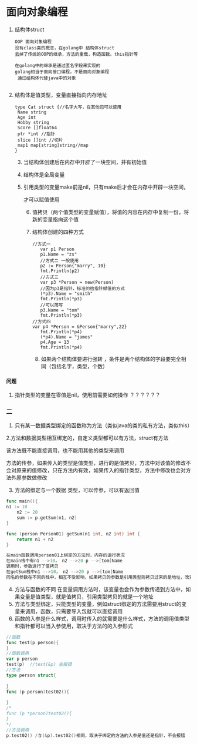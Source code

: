# 面向对象编程

1. 结构体struct  

   ```
   OOP 面向对象编程
   没有class类的概念，在golang中 结构体struct
   去掉了传统的OOP的继承，方法的重载，构造函数。this指针等
   
   在golang中的继承是通过匿名字段来实现的
   golang相当于面向接口编程，不是面向对象编程
    通过结构体代替java中的对象
    
   ```

2. 结构体是值类型，变量直接指向内存地址

   ```
   type Cat struct {//名字大写，在其他包可以使用
   	Name string
   	Age int
   	Hobby string
   	Score []float64
   	ptr *int //指针
   	slice []int //切片
   	map1 map[string]string//map
   }
   ```

   3. 当结构体创建后在内存中开辟了一块空间，并有初始值

   4. 结构体是全局变量

   5. 引用类型的变量make前是nil，只有make后才会在内存中开辟一块空间，

      才可以赋值使用

      6. 值拷贝（两个值类型的变量赋值），将值的内容在内存中复制一份，将新的变量指向这个值

      7. 结构体创建的四种方式

         ```
         //方式一
         	var p1 Person
         	p1.Name = "zs"
         	//方式二 一般使用
         	p2 := Person{"marry", 10}
         	fmt.Println(p2)
         	//方式三
         	var p3 *Person = new(Person)
         	//因为p3是指针，标准的给指针赋值的方式
         	(*p3).Name = "smith"
         	fmt.Println(*p3)
         	//可以简写
         	p3.Name = "tom"
         	fmt.Println(*p3)
         //方式四
         var p4 *Person = &Person{"marry",22}
         	fmt.Println(*p4)
         	(*p4).Name = "james"
         	p4.Age = 13
         	fmt.Println(*p4)
         ```

         8. 如果两个结构体要进行强转 ，条件是两个结构体的字段要完全相同（包括名字，类型，个数）

#### 问题

1. 指针类型的变量在零值是nil，使用前需要如何操作 ？？？？？？

 

### 二

1. 只有某一数据类型绑定的函数称为方法（类似java的类的私有方法，类似this）

2.方法和数据类型相互绑定的，自定义类型都可以有方法，struct有方法

 该方法既不能直接调用，也不能用其他的类型来调用



方法的传参，如果传入的类型是值类型，进行的是值拷贝，方法中对该值的修改不会对原来的值修改，只在方法内有效，如果传入的指针类型，方法中修改也会对方法外原参数做修改

3. 方法的绑定与一个数据 类型，可以传参，可以有返回值

```go
func main(){
n1 := 10
	n2 := 20
	sum := p.getSum(n1, n2)
}

func (person Person01) getSum(n1 int, n2 int) int {
	return n1 + n2
}

在main函数调用person01上绑定的方法时，内存的运行状况
在main栈中有n1 -->10， n2 -->20 p -->[tom]Name
调用时，参数进行了值拷贝
在getSum栈中n1 -->10， n2 -->20 p -->[tom]Name
同名的参数在不同的栈中，相互不受影响，如果拷贝的参数是引用类型则拷贝过来的是地址，改变该地址的值会对原来的地址引用的变量的值受影响
```

4. 方法与函数的不同 在变量调用方法时，该变量也会作为参数传递到方法中，如果变量是值类型，就是值拷贝，引用类型拷贝的就是一个地址
5. 方法与类型绑定，只能类型的变量，例如struct绑定的方法需要用struct的变量来调用，函数，只需要导入包就可以直接调用
6. 函数的入参是什么样式，调用时传入的就需要是什么样式，方法的调用值类型和指针都可以当入参使用，取决于方法的的入参形式

```go
//函数
func test(p person){    
}
//函数调用
var p person
test(p)  //test(&p) 会报错
//方法
type person struct{
    
}
func (p person)test02(){
   
}
/*
func (p *person)test02(){  
}
*/
//方法调用
p.test02() /与(&p).test02()相同，取决于绑定的方法的入参是值还是指针，不会报错

```


